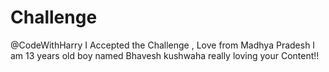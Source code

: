 # Challenge
@CodeWithHarry I Accepted the Challenge , Love from Madhya Pradesh I am 13 years old boy named Bhavesh kushwaha really loving your Content!!

